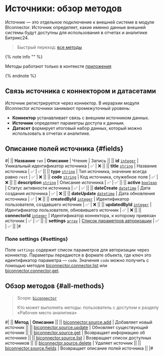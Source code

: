 # Источники: обзор методов

Источник — это отдельное подключение к внешней системе в модуле BIconnector. Источник определяет, какие именно данные внешней системы будут доступны для использования в отчетах и аналитике Битрикс24.

> Быстрый переход: [все методы](#all-methods) 

{% note info "" %}

Методы работают только в контексте [приложения](../../app-installation/index.md)

{% endnote %}

## Связь источника с коннектором и датасетами

Источник регистрируется через коннектор. В иерархии модуля BIconnector источники занимают промежуточный уровень:
- **Коннектор** устанавливает связь с внешним источником данных.
- **Источник** определяет параметры доступа к данным.
- **Датасет** формирует итоговый набор данных, который можно использовать в отчетах и аналитике.

## Описание полей источника {#fields}

#|
|| **Название**
`тип` | **Описание** | Чтение | Запись ||
|| **id**
[`integer`](../../data-types.md) | Уникальный идентификатор источника | ✅ | ❌ ||
|| **title**
[`string`](../../data-types.md) | Название источника | ✅ | ✅ ||
|| **type**
[`string`](../../data-types.md) | Тип источника, значение всегда равно `rest` | ✅ | ❌ ||
|| **code**
[`string`](../../data-types.md) | Код источника, служебное поле | ✅ | ❌ ||
|| **description**
[`string`](../../data-types.md) | Описание источника | ✅ | ✅ ||
|| **active**
[`boolean`](../../data-types.md) | Статус активности источника | ✅ | ✅ ||
|| **dateCreate**
[`datetime`](../../data-types.md) | Дата создания источника | ✅ | ❌ ||
|| **dateUpdate**
[`datetime`](../../data-types.md) | Дата обновления источника | ✅ | ❌ ||
|| **createdById**
[`integer`](../../data-types.md) | Идентификатор пользователя, создавшего источник | ✅ | ❌ ||
|| **updatedById**
[`integer`](../../data-types.md) | Идентификатор пользователя, обновившего источник | ✅ | ❌ ||
|| **connectorId**
[`integer`](../../data-types.md) | Идентификатор коннектора, к которому привязан источник | ✅ | ✅ ||
|| **settings**
[`array`](../../data-types.md) | [Список параметров авторизации](#settings) | ✅ | ✅ ||
|#

### Поле settings {#settings}

Поле `settings` содержит список параметров для авторизации через коннектор. Параметры передаются в формате объекта, где ключ это идентификатор параметра — `code`. Значения `code` можно получить с помощью методов [biconnector.connector.list](../connector/biconnector-connector-list.md) или [biconnector.connector.get](../connector/biconnector-connector-get.md).

## Обзор методов {#all-methods}

> Scope: [`biconnector`](../../scopes/permissions.md)
>
> Кто может выполнять методы: пользователь с доступом к разделу «Рабочее место аналитика»

#|
|| **Метод** | **Описание** ||
|| [biconnector.source.add](./biconnector-source-add.md) | Добавляет новый источник ||
|| [biconnector.source.update](./biconnector-source-update.md) | Обновляет существующий источник ||
|| [biconnector.source.get](./biconnector-source-get.md) | Возвращает информацию об источнике ||
|| [biconnector.source.list](./biconnector-source-list.md) | Возвращает список доступных источников ||
|| [biconnector.source.delete](./biconnector-source-delete.md) | Удаляет источник ||
|| [biconnector.source.fields](./biconnector-source-fields.md) | Возвращает описание полей источника ||
|#